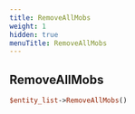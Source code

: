 ```yaml
---
title: RemoveAllMobs
weight: 1
hidden: true
menuTitle: RemoveAllMobs
---
```

## RemoveAllMobs
```perl
$entity_list->RemoveAllMobs()
```